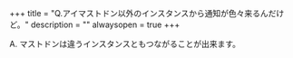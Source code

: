 +++
title = "Q.アイマストドン以外のインスタンスから通知が色々来るんだけど。"
description = ""
alwaysopen = true
+++

A. マストドンは違うインスタンスともつながることが出来ます。
